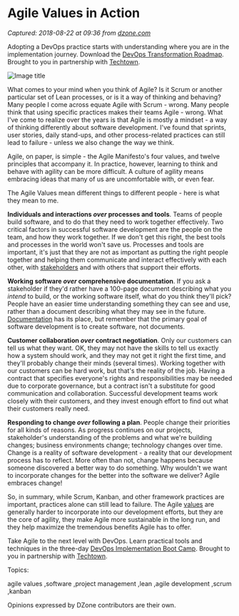 # Agile Values in Action

_Captured: 2018-08-22 at 09:36 from [dzone.com](https://dzone.com/articles/agile-values-in-action?edition=385398&utm_source=Zone%20Newsletter&utm_medium=email&utm_campaign=agile%202018-08-21)_

Adopting a DevOps practice starts with understanding where you are in the implementation journey. Download the [DevOps Transformation Roadmap](https://dzone.com/go?i=299508&u=http%3A%2F%2Ftechtowntraining.com%2Fresources%2Ftools-resources%2Fdevops-transformation-roadmap%3Futm_source%3Ddznoe%26utm_medium%3Dfooter%26utm_content%3Dguide). Brought to you in partnership with [Techtown](https://dzone.com/go?i=299508&u=http%3A%2F%2Ftechtowntraining.com%2F%3Futm_source%3Ddznoe%26utm_medium%3Dfooter).

![Image title](https://dzone.com/storage/temp/9927495-honor.jpg)

What comes to your mind when you think of Agile? Is it Scrum or another particular set of Lean processes, or is it a way of thinking and behaving? Many people I come across equate Agile with Scrum - wrong. Many people think that using specific practices makes their teams Agile - wrong. What I've come to realize over the years is that Agile is mostly a mindset - a way of thinking differently about software development. I've found that sprints, user stories, daily stand-ups, and other process-related practices can still lead to failure - unless we also change the way we think.

Agile, on paper, is simple - the Agile Manifesto's four values, and twelve principles that accompany it. In practice, however, learning to think and behave with agility can be more difficult. A culture of agility means embracing ideas that many of us are uncomfortable with, or even fear.

The Agile Values mean different things to different people - here is what they mean to me.

**Individuals and interactions _over_ processes and tools**. Teams of people build software, and to do that they need to work together effectively. Two critical factors in successful software development are the people on the team, and how they work together. If we don't get this right, the best tools and processes in the world won't save us. Processes and tools are important, it's just that they are not as important as putting the right people together and helping them communicate and interact effectively with each other, with [stakeholders](https://dzone.com/articles/managers-and-agile-where-do-i-fit-in) and with others that support their efforts.

**Working software _over_ comprehensive documentation**. If you ask a stakeholder if they'd rather have a 100-page document describing what you _intend_ to build, or the working software itself, what do you think they'll pick? People have an easier time understanding something they can see and use, rather than a document describing what they may see in the future. [Documentation](https://dzone.com/articles/agile-documentation-fact-or-fiction) has its place, but remember that the primary goal of software development is to create software, not documents.

**Customer collaboration _over_ contract negotiation**. Only our customers can tell us what they want. OK, they may not have the skills to tell us exactly how a system should work, and they may not get it right the first time, and they'll probably change their minds (several times). Working together with our customers can be hard work, but that's the reality of the job. Having a contract that specifies everyone's rights and responsibilities may be needed due to corporate governance, but a contract isn't a substitute for good communication and collaboration. Successful development teams work closely with their customers, and they invest enough effort to find out what their customers really need.

**Responding to change _over_ following a plan**. People change their priorities for all kinds of reasons. As progress continues on our projects, stakeholder's understanding of the problems and what we're building changes; business environments change; technology changes over time. Change is a reality of software development - a reality that our development process has to reflect. More often than not, change happens because someone discovered a better way to do something. Why wouldn't we want to incorporate changes for the better into the software we deliver? Agile embraces change!

So, in summary, while Scrum, Kanban, and other framework practices are important, practices alone can still lead to failure. The Agile [values](https://dzone.com/articles/agile-principles-over-practices) are generally harder to incorporate into our development efforts, but they are the core of agility, they make Agile more sustainable in the long run, and they help maximize the tremendous benefits Agile has to offer.

Take Agile to the next level with DevOps. Learn practical tools and techniques in the three-day [DevOps Implementation Boot Camp](https://dzone.com/go?i=299507&u=http%3A%2F%2Ftechtowntraining.com%2Fcourses%2Fdevops-implementation-boot-camp-icp-fdo%3Futm_source%3Ddznoe%26utm_medium%3Dheader%26utm_content%3Dcourse). Brought to you in partnership with [Techtown](https://dzone.com/go?i=299507&u=http%3A%2F%2Ftechtowntraining.com%2F%3Futm_source%3Ddznoe%26utm_medium%3Dheader).

Topics:

agile values ,software ,project management ,lean ,agile development ,scrum ,kanban

Opinions expressed by DZone contributors are their own.
